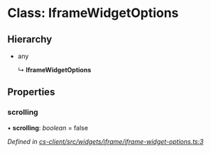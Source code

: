 # Class: IframeWidgetOptions

## Hierarchy

* any

  ↳ **IframeWidgetOptions**

## Properties

###  scrolling

• **scrolling**: *boolean* = false

*Defined in [cs-client/src/widgets/iframe/iframe-widget-options.ts:3](https://github.com/TNOCS/csnext/blob/40018c3a/packages/cs-client/src/widgets/iframe/iframe-widget-options.ts#L3)*
